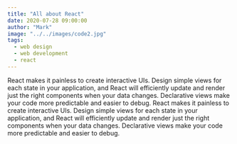 ```yaml
---
title: "All about React"
date: 2020-07-28 09:00:00
author: "Mark"
image: "../../images/code2.jpg"
tags:
  - web design
  - web development
  - react
---
```


React makes it painless to create interactive UIs. Design simple views for each state in your application, and React will efficiently update and render just the right components when your data changes.
Declarative views make your code more predictable and easier to debug.
React makes it painless to create interactive UIs. Design simple views for each state in your application, and React will efficiently update and render just the right components when your data changes.
Declarative views make your code more predictable and easier to debug.
